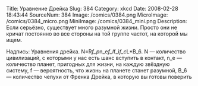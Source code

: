Title: Уравнение Дрейка 
Slug: 384 
Category: xkcd 
Date: 2008-02-28 18:43:44 
SourceNum: 384 
Image: /comics/0384.png 
MicroImage: /comics/0384_micro.png 
MiniImage: /comics/0384_mini.png 
Description: Если серьёзно, существует много разумной жизни. Просто они не кричат постоянно во все стороны на той группе частот, на которой мы ищем. 

Надпись: Уравнения дрейка. N=R*f_p*n_e*f_l*f_i*f_c*L*B_6. N — количество цивилизаций, с которыми у нас есть шанс вступить в контакт, n_e — количество планет, пригодных для жизни, на каждую звёздную систему, f — вероятность, что жизнь на планете станет разумной, B_6 — количество чепухи от Френка Дрейка, в которую вы готовы поверить